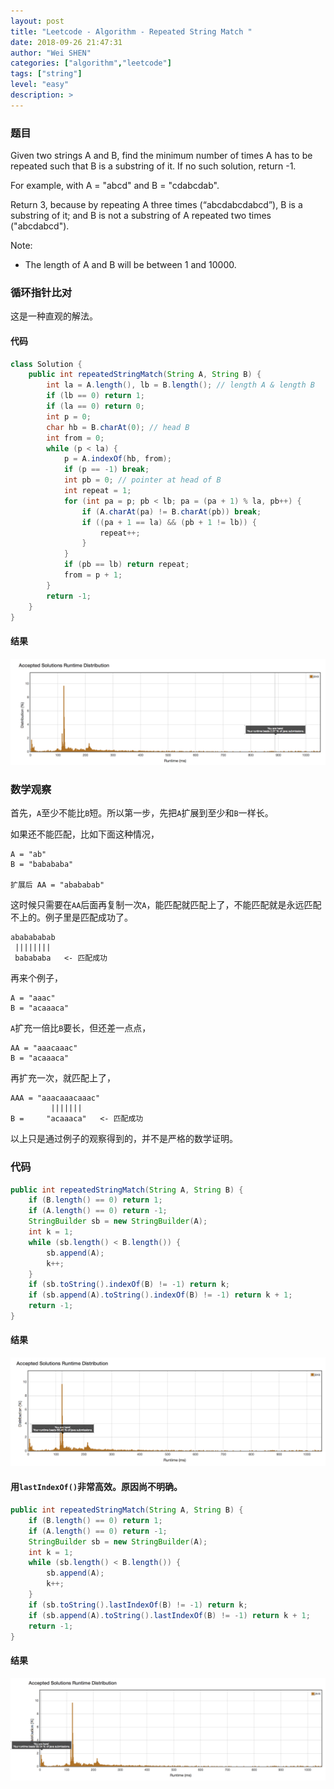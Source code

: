 ```yaml
---
layout: post
title: "Leetcode - Algorithm - Repeated String Match "
date: 2018-09-26 21:47:31
author: "Wei SHEN"
categories: ["algorithm","leetcode"]
tags: ["string"]
level: "easy"
description: >
---
```


### 题目
Given two strings A and B, find the minimum number of times A has to be repeated such that B is a substring of it. If no such solution, return -1.

For example, with A = "abcd" and B = "cdabcdab".

Return 3, because by repeating A three times (“abcdabcdabcd”), B is a substring of it; and B is not a substring of A repeated two times ("abcdabcd").

Note:
* The length of A and B will be between 1 and 10000.

### 循环指针比对
这是一种直观的解法。

#### 代码
```java
class Solution {
    public int repeatedStringMatch(String A, String B) {
        int la = A.length(), lb = B.length(); // length A & length B
        if (lb == 0) return 1;
        if (la == 0) return 0;
        int p = 0;
        char hb = B.charAt(0); // head B
        int from = 0;
        while (p < la) {
            p = A.indexOf(hb, from);
            if (p == -1) break;
            int pb = 0; // pointer at head of B
            int repeat = 1;
            for (int pa = p; pb < lb; pa = (pa + 1) % la, pb++) {
                if (A.charAt(pa) != B.charAt(pb)) break;
                if ((pa + 1 == la) && (pb + 1 != lb)) {
                    repeat++;
                }
            }
            if (pb == lb) return repeat;
            from = p + 1;
        }
        return -1;
    }
}
```

#### 结果
![repeated-string-match-1](/images/leetcode/repeated-string-match-1.png)


### 数学观察
首先，`A`至少不能比`B`短。所以第一步，先把`A`扩展到至少和`B`一样长。

如果还不能匹配，比如下面这种情况，
```
A = "ab"
B = "babababa"

扩展后 AA = "abababab"
```
这时候只需要在`AA`后面再复制一次`A`，能匹配就匹配上了，不能匹配就是永远匹配不上的。例子里是匹配成功了。
```
ababababab
 ||||||||
 babababa   <- 匹配成功
```
再来个例子，
```
A = "aaac"
B = "acaaaca"
```
`A`扩充一倍比`B`要长，但还差一点点，
```
AA = "aaacaaac"
B = "acaaaca"
```
再扩充一次，就匹配上了，
```
AAA = "aaacaaacaaac"
         |||||||
B =     "acaaaca"   <- 匹配成功
```

以上只是通过例子的观察得到的，并不是严格的数学证明。

### 代码
```java
public int repeatedStringMatch(String A, String B) {
    if (B.length() == 0) return 1;
    if (A.length() == 0) return -1;
    StringBuilder sb = new StringBuilder(A);
    int k = 1;
    while (sb.length() < B.length()) {
        sb.append(A);
        k++;
    }
    if (sb.toString().indexOf(B) != -1) return k;
    if (sb.append(A).toString().indexOf(B) != -1) return k + 1;
    return -1;
}
```

#### 结果
![repeated-string-match-2](/images/leetcode/repeated-string-match-2.png)

#### 用`lastIndexOf()`非常高效。原因尚不明确。
```java
public int repeatedStringMatch(String A, String B) {
    if (B.length() == 0) return 1;
    if (A.length() == 0) return -1;
    StringBuilder sb = new StringBuilder(A);
    int k = 1;
    while (sb.length() < B.length()) {
        sb.append(A);
        k++;
    }
    if (sb.toString().lastIndexOf(B) != -1) return k;
    if (sb.append(A).toString().lastIndexOf(B) != -1) return k + 1;
    return -1;
}
```

#### 结果
![repeated-string-match-3](/images/leetcode/repeated-string-match-3.png)
